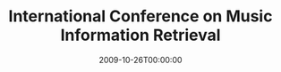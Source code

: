 ---
acronym: ISMIR-2009
date: '2009-10-26T00:00:00'
ext_url: http://ismir2009.ismir.net/
location: Kobe, Japan
submission_date: '2009-05-15T00:00:00'
title: International Conference on Music Information Retrieval
---